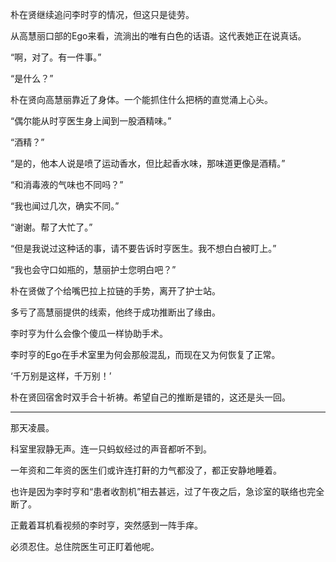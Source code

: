 朴在贤继续追问李时亨的情况，但这只是徒劳。

从高慧丽口部的Ego来看，流淌出的唯有白色的话语。这代表她正在说真话。

“啊，对了。有一件事。”

“是什么？”

朴在贤向高慧丽靠近了身体。一个能抓住什么把柄的直觉涌上心头。

“偶尔能从时亨医生身上闻到一股酒精味。”

“酒精？”

“是的，他本人说是喷了运动香水，但比起香水味，那味道更像是酒精。”

“和消毒液的气味也不同吗？”

“我也闻过几次，确实不同。”

“谢谢。帮了大忙了。”

“但是我说过这种话的事，请不要告诉时亨医生。我不想白白被盯上。”

“我也会守口如瓶的，慧丽护士您明白吧？”

朴在贤做了个给嘴巴拉上拉链的手势，离开了护士站。

多亏了高慧丽提供的线索，他终于成功推断出了缘由。

李时亨为什么会像个傻瓜一样协助手术。

李时亨的Ego在手术室里为何会那般混乱，而现在又为何恢复了正常。

‘千万别是这样，千万别！’

朴在贤回宿舍时双手合十祈祷。希望自己的推断是错的，这还是头一回。

* * *

那天凌晨。

科室里寂静无声。连一只蚂蚁经过的声音都听不到。

一年资和二年资的医生们或许连打鼾的力气都没了，都正安静地睡着。

也许是因为李时亨和“患者收割机”相去甚远，过了午夜之后，急诊室的联络也完全断了。

正戴着耳机看视频的李时亨，突然感到一阵手痒。

必须忍住。总住院医生可正盯着他呢。